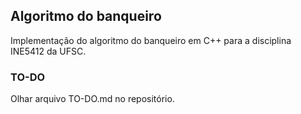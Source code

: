 ## Algoritmo do banqueiro ##

Implementação do algoritmo do banqueiro em C++ para a disciplina INE5412 da UFSC.

### TO-DO ###

Olhar arquivo TO-DO.md no repositório.

